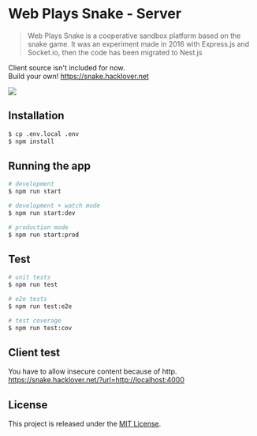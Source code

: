 # Web Plays Snake - Server
  
> Web Plays Snake is a cooperative sandbox platform based on the snake game. It was an experiment made in 2016 with Express.js and Socket.io, then the code has been migrated to Nest.js  

Client source isn't included for now.  
Build your own! https://snake.hacklover.net

<img src="https://i.imgur.com/N16Wbrf.png" />


## Installation

```bash
$ cp .env.local .env
$ npm install
```

## Running the app

```bash
# development
$ npm run start

# development + watch mode
$ npm run start:dev

# production mode
$ npm run start:prod
```

## Test

```bash
# unit tests
$ npm run test

# e2e tests
$ npm run test:e2e

# test coverage
$ npm run test:cov
```

## Client test
You have to allow insecure content because of http.
https://snake.hacklover.net/?url=http://localhost:4000

## License

This project is released under the [MIT License](LICENSE).
